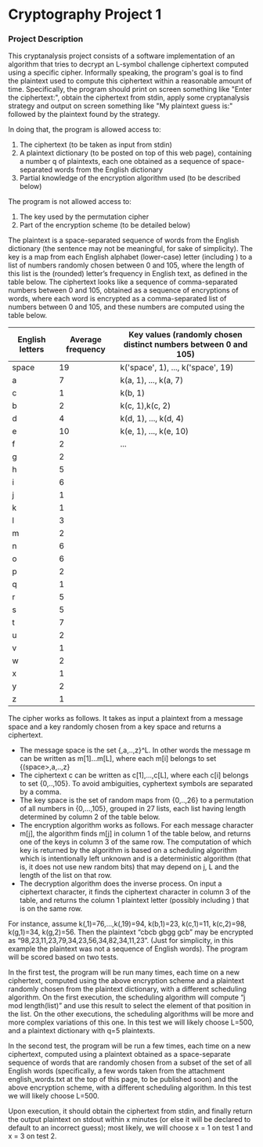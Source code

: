 # Cryptography Project 1

### Project Description

This cryptanalysis project consists of a software implementation of an algorithm that tries to decrypt an L-symbol challenge ciphertext computed using a specific cipher. Informally speaking, the program's goal is to find the plaintext used to compute this ciphertext within a reasonable amount of time. Specifically, the program should print on screen something like "Enter the ciphertext:", obtain the ciphertext from stdin, apply some cryptanalysis strategy and output on screen something like "My plaintext guess is:" followed by the plaintext found by the strategy. 

In doing that, the program is allowed access to:
1. The ciphertext (to be taken as input from stdin)
2. A plaintext dictionary (to be posted on top of this web page), containing a number q of plaintexts, each one obtained as a sequence of space-separated words from the English dictionary
3. Partial knowledge of the encryption algorithm used (to be described below)

The program is not allowed access to:
1. The key used by the permutation cipher
2. Part of the encryption scheme (to be detailed below)

The plaintext is a space-separated sequence of words from the English dictionary (the sentence may not be meaningful, for sake of simplicity). The key is a map from each English alphabet (lower-case) letter (including <space>) to a list of numbers randomly chosen between 0 and 105, where the length of this list is the (rounded) letter’s frequency in English text, as defined in the table below. The ciphertext looks like a sequence of comma-separated numbers between 0 and 105, obtained as a sequence of encryptions of words, where each word is encrypted as a comma-separated list of numbers between 0 and 105, and these numbers are computed using the table below.

| English letters | Average frequency | Key values (randomly chosen distinct numbers between 0 and 105) |
| --------------- | ----------------- | --------------------------------------------------------------- |
| space | 19 |  k('space', 1), ..., k('space', 19) |
| a | 7 | k(a, 1), ..., k(a, 7) |
| c | 1 | k(b, 1) |
| b | 2 | k(c, 1),k(c, 2) |
| d | 4 | k(d, 1), ..., k(d, 4) |
| e | 10 | k(e, 1), ..., k(e, 10) |
| f | 2 | ... |
| g | 2 | |
| h | 5 | |
| i | 6 | |
| j | 1 | |
| k | 1 | |
| l | 3 | |
| m | 2 | |
| n | 6 | |
| o | 6 | |
| p | 2 | |
| q | 1 | |
| r | 5 | |
| s | 5 | |
| t | 7 | |
| u | 2 | |
| v | 1 | |
| w | 2 | |
| x | 1 | |
| y | 2 | |
| z | 1 | |

The cipher works as follows. It takes as input a plaintext from a message space and a key randomly chosen from a key space and returns a ciphertext.

- The message space is the set {<space>,a,..,z}^L. In other words the message m can be written as m[1]...m[L], where each m[i] belongs to set {(space>,a,..,z}
- The ciphertext c can be written as c[1],...,c[L], where each c[i] belongs to set {0,..,105}. To avoid ambiguities, cyphertext symbols are separated by a comma.
- The key space is the set of random maps from {0,..,26} to a permutation of all numbers in {0,…,105}, grouped in 27 lists, each list having length determined by column 2 of the table below.
- The encryption algorithm works as follows. For each message character m[j], the algorithm finds m[j] in column 1 of the table below, and returns one of the keys in column 3 of the same row. The computation of which key is returned by the algorithm is based on a scheduling algorithm which is intentionally left unknown and is a deterministic algorithm (that is, it does not use new random bits) that may depend on j, L and the length of the list on that row.
- The decryption algorithm does the inverse process. On input a ciphertext character, it finds the ciphertext character in column 3 of the table, and returns the column 1 plaintext letter (possibly including <space>) that is on the same row.
  
For instance, assume k(<space>,1)=76,...,k(<space>,19)=94, k(b,1)=23, k(c,1)=11, k(c,2)=98, k(g,1)=34, k(g,2)=56. Then the plaintext “cbcb gbgg gcb” may be encrypted as “98,23,11,23,79,34,23,56,34,82,34,11,23”. (Just for simplicity, in this example the plaintext was not a sequence of English words). The program will be scored based on two tests.
  
In the first test, the program will be run many times, each time on a new ciphertext, computed using the above encryption scheme and a plaintext randomly chosen from the plaintext dictionary, with a different scheduling algorithm. On the first execution, the scheduling algorithm will compute “j mod length(list)” and use this result to select the element of that position in the list. On the other executions, the scheduling algorithms will be more and more complex variations of this one. In this test we will likely choose L=500, and a plaintext dictionary with q=5 plaintexts.

In the second test, the program will be run a few times, each time on a new ciphertext, computed using a plaintext obtained as a space-separate sequence of words that are randomly chosen from a subset of the set of all English words (specifically, a few words taken from the attachment english_words.txt at the top of this page, to be published soon) and the above encryption scheme, with a different scheduling algorithm. In this test we will likely choose L=500.

Upon execution, it should obtain the ciphertext from stdin, and finally return the output plaintext on stdout within x minutes (or else it will be declared to default to an incorrect guess); most likely, we will choose x = 1 on test 1 and x = 3 on test 2.
